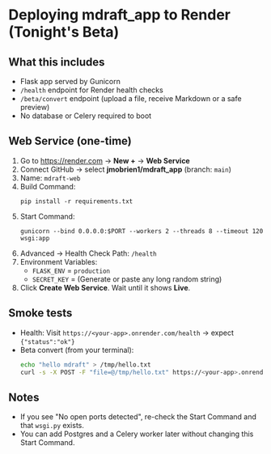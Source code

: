 # Deploying mdraft_app to Render (Tonight's Beta)

## What this includes
- Flask app served by Gunicorn
- `/health` endpoint for Render health checks
- `/beta/convert` endpoint (upload a file, receive Markdown or a safe preview)
- No database or Celery required to boot

## Web Service (one-time)
1) Go to https://render.com → **New +** → **Web Service**
2) Connect GitHub → select **jmobrien1/mdraft_app** (branch: `main`)
3) Name: `mdraft-web`
4) Build Command:
   ```
   pip install -r requirements.txt
   ```
5) Start Command:
   ```
   gunicorn --bind 0.0.0.0:$PORT --workers 2 --threads 8 --timeout 120 wsgi:app
   ```
6) Advanced → Health Check Path: `/health`
7) Environment Variables:
   - `FLASK_ENV` = `production`
   - `SECRET_KEY` = (Generate or paste any long random string)
8) Click **Create Web Service**. Wait until it shows **Live**.

## Smoke tests
- Health:
  Visit `https://<your-app>.onrender.com/health` → expect `{"status":"ok"}`
- Beta convert (from your terminal):
  ```bash
  echo "hello mdraft" > /tmp/hello.txt
  curl -s -X POST -F "file=@/tmp/hello.txt" https://<your-app>.onrender.com/beta/convert | python3 -m json.tool
  ```

## Notes
- If you see "No open ports detected", re-check the Start Command and that `wsgi.py` exists.
- You can add Postgres and a Celery worker later without changing this Start Command.
